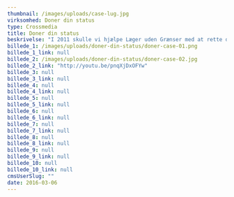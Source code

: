 ```yaml
---
thumbnail: /images/uploads/case-lug.jpg
virksomhed: Doner din status
type: Crossmedia
title: Doner din status
beskrivelse: "I 2011 skulle vi hjælpe Læger uden Grænser med at rette den danske befolknings opmærksomhed mod den glemte katastrofe i Sydsudan og sprede budskabet om landets behov for hjælp. Løsningen blev en Facebook app, hvor brugeren kunne donere sin Facebook status til Læger uden Grænser og huske andre på katastrofen i Sydsudan via pre-definerede statusbeskeder. App’en vandt sølv i ECHO Awards 2011 og fik desuden flere shortlister til blandt andet Creative Circle Award, DM-dagen samt Eurobest."
billede_1: /images/uploads/doner-din-status/doner-case-01.png
billede_1_link: null
billede_2: /images/uploads/doner-din-status/doner-case-02.jpg
billede_2_link: "http://youtu.be/pnqXjDxOFYw"
billede_3: null
billede_3_link: null
billede_4: null
billede_4_link: null
billede_5: null
billede_5_link: null
billede_6: null
billede_6_link: null
billede_7: null
billede_7_link: null
billede_8: null
billede_8_link: null
billede_9: null
billede_9_link: null
billede_10: null
billede_10_link: null
cmsUserSlug: ""
date: 2016-03-06 
---
```


